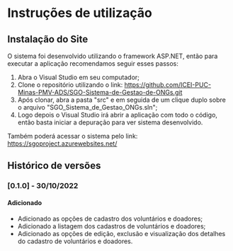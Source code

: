 # Instruções de utilização

## Instalação do Site

O sistema foi desenvolvido utilizando o framework ASP.NET, então para executar a aplicação recomendamos seguir esses passos:
1) Abra o Visual Studio em seu computador;
2) Clone o repositório utilizando o link: https://github.com/ICEI-PUC-Minas-PMV-ADS/SGO-Sistema-de-Gestao-de-ONGs.git
3) Após clonar, abra a pasta "src" e em seguida de um clique duplo sobre o arquivo "SGO_Sistema_de_Gestao_ONGs.sln";
4) Logo depois o Visual Studio irá abrir a aplicação com todo o código, então basta iniciar a depuração para ver sistema desenvolvido.

Também poderá acessar o sistema pelo link: https://sgoproject.azurewebsites.net/

## Histórico de versões

### [0.1.0] - 30/10/2022
#### Adicionado
- Adicionado as opções de cadastro dos voluntários e doadores;
- Adicionado a listagem dos cadastros de voluntários e doadores;
- Adicionado as opções de edição, exclusão e visualização dos detalhes do cadastro de voluntários e doadores.
